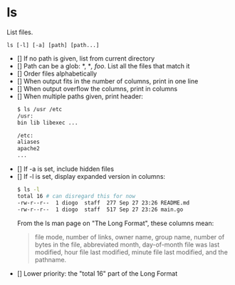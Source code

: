 # ls

List files.

    ls [-l] [-a] [path] [path...]

- [] If no path is given, list from current directory
- [] Path can be a glob: *, **, foo*. List all the files that match it
- [] Order files alphabetically
- [] When output fits in the number of columns, print in one line
- [] When output overflow the columns, print in columns
- [] When multiple paths given, print header:
  ```sh
  $ ls /usr /etc
  /usr:
  bin lib libexec ...

  /etc:
  aliases
  apache2
  ...
  ```
- [] If -a is set, include hidden files
- [] If -l is set, display expanded version in columns:
  ```sh
  $ ls -l
  total 16 # can disregard this for now
  -rw-r--r--  1 diogo  staff  277 Sep 27 23:26 README.md
  -rw-r--r--  1 diogo  staff  517 Sep 27 23:26 main.go
  ```
  From the ls man page on "The Long Format", these columns mean:
  > file mode, number of links, owner name, group name, number of bytes in the
  > file, abbreviated month, day-of-month file was last modified, hour file
  > last modified, minute file last modified, and the pathname.
- [] Lower priority: the "total 16" part of the Long Format

